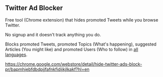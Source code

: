 ## Twitter Ad Blocker

Free tool (Chrome extension) that hides promoted Tweets while you browse Twitter.

No signup and it doesn't track anything you do.

Blocks promoted Tweets, promoted Topics (What's happening), suggested Articles (You might like) and promoted Users (Who to follow) in [all languages](https://github.com/ryanckulp/twitter_ad_blocker/pull/18).

https://chrome.google.com/webstore/detail/hide-twitter-ads-block-pr/bapmhjebfdbdpjjfafnkfidijkjlkakf?hl=en
